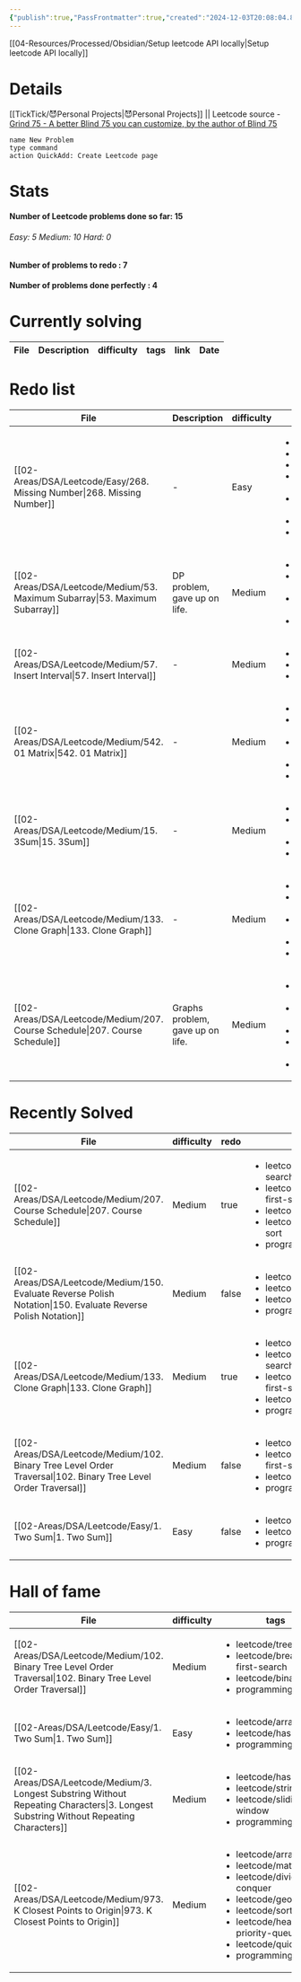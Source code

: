 ```yaml
---
{"publish":true,"PassFrontmatter":true,"created":"2024-12-03T20:08:04.895+05:30","updated":"2024-12-29T20:14:13.287+05:30"}
---
```


[[04-Resources/Processed/Obsidian/Setup leetcode API locally\|Setup leetcode API locally]]
# Details 
[[TickTick/😈Personal Projects\|😈Personal Projects]]  || Leetcode source - [Grind 75 - A better Blind 75 you can customize, by the author of Blind 75](https://www.techinterviewhandbook.org/grind75/?hours=5&weeks=26)

```button
name New Problem
type command
action QuickAdd: Create Leetcode page
```
# Stats
<p><span><h4 data-heading="Number of Leetcode problems done so far: 15" dir="auto">Number of Leetcode problems done so far: 15</h4></span></p><p><span><h6 data-heading="Easy: 5   Medium: 10   Hard: 0" dir="auto">Easy: 5   Medium: 10   Hard: 0</h6></span></p><p><span><h4 data-heading="Number of problems to redo : 7" dir="auto">Number of problems to redo : 7</h4></span></p><p><span><h4 data-heading="Number of problems done perfectly : 4" dir="auto">Number of problems done perfectly : 4</h4></span></p>

# Currently solving
| File | Description | difficulty | tags | link | Date |
| ---- | ----------- | ---------- | ---- | ---- | ---- |


# Redo list 
| File                                                                           | Description                      | difficulty | tags                                                                                                                                                                                                      | link                                           | Date                         |
| ------------------------------------------------------------------------------ | -------------------------------- | ---------- | --------------------------------------------------------------------------------------------------------------------------------------------------------------------------------------------------------- | ---------------------------------------------- | ---------------------------- |
| [[02-Areas/DSA/Leetcode/Easy/268. Missing Number\|268. Missing Number]]     | \-                               | Easy       | <ul><li>leetcode/array</li><li>leetcode/hash-table</li><li>leetcode/math</li><li>leetcode/binary-search</li><li>leetcode/bit-manipulation</li><li>leetcode/sorting</li><li>programming/practice</li></ul> | https://leetcode.com/problems/missing-number   | 8:31 PM - December 04, 2024  |
| [[02-Areas/DSA/Leetcode/Medium/53. Maximum Subarray\|53. Maximum Subarray]] | DP problem, gave up on life.     | Medium     | <ul><li>leetcode/array</li><li>leetcode/divide-and-conquer</li><li>leetcode/dynamic-programming</li><li>programming/practice</li></ul>                                                                    | https://leetcode.com/problems/maximum-subarray | 8:51 PM - December 04, 2024  |
| [[02-Areas/DSA/Leetcode/Medium/57. Insert Interval\|57. Insert Interval]]   | \-                               | Medium     | <ul><li>leetcode/array</li><li>programming/practice</li><li>leetcode/interval</li></ul>                                                                                                                   | https://leetcode.com/problems/insert-interval  | 8:03 PM - December 05, 2024  |
| [[02-Areas/DSA/Leetcode/Medium/542. 01 Matrix\|542. 01 Matrix]]             | \-                               | Medium     | <ul><li>leetcode/array</li><li>leetcode/dynamic-programming</li><li>leetcode/breadth-first-search</li><li>leetcode/matrix</li><li>programming/practice</li></ul>                                          | https://leetcode.com/problems/01-matrix        | 7:48 AM - December 12, 2024  |
| [[02-Areas/DSA/Leetcode/Medium/15. 3Sum\|15. 3Sum]]                         | \-                               | Medium     | <ul><li>leetcode/array</li><li>leetcode/two-pointers</li><li>leetcode/sorting</li><li>programming/practice</li></ul>                                                                                      | https://leetcode.com/problems/3sum             | 11:37 PM - December 18, 2024 |
| [[02-Areas/DSA/Leetcode/Medium/133. Clone Graph\|133. Clone Graph]]         | \-                               | Medium     | <ul><li>leetcode/hash-table</li><li>leetcode/depth-first-search</li><li>leetcode/breadth-first-search</li><li>leetcode/graph</li><li>programming/practice</li></ul>                                       | https://leetcode.com/problems/clone-graph      | 8:49 PM - December 20, 2024  |
| [[02-Areas/DSA/Leetcode/Medium/207. Course Schedule\|207. Course Schedule]] | Graphs problem, gave up on life. | Medium     | <ul><li>leetcode/depth-first-search</li><li>leetcode/breadth-first-search</li><li>leetcode/graph</li><li>leetcode/topological-sort</li><li>programming/practice</li></ul>                                 | https://leetcode.com/problems/course-schedule  | 9:30 AM - December 21, 2024  |


# Recently Solved
| File                                                                                                               | difficulty | redo  | tags                                                                                                                                                                      | file.ctime                  |
| ------------------------------------------------------------------------------------------------------------------ | ---------- | ----- | ------------------------------------------------------------------------------------------------------------------------------------------------------------------------- | --------------------------- |
| [[02-Areas/DSA/Leetcode/Medium/207. Course Schedule\|207. Course Schedule]]                                     | Medium     | true  | <ul><li>leetcode/depth-first-search</li><li>leetcode/breadth-first-search</li><li>leetcode/graph</li><li>leetcode/topological-sort</li><li>programming/practice</li></ul> | 9:30 AM - December 21, 2024 |
| [[02-Areas/DSA/Leetcode/Medium/150. Evaluate Reverse Polish Notation\|150. Evaluate Reverse Polish Notation]]   | Medium     | false | <ul><li>leetcode/array</li><li>leetcode/math</li><li>leetcode/stack</li><li>programming/practice</li></ul>                                                                | 9:35 PM - December 20, 2024 |
| [[02-Areas/DSA/Leetcode/Medium/133. Clone Graph\|133. Clone Graph]]                                             | Medium     | true  | <ul><li>leetcode/hash-table</li><li>leetcode/depth-first-search</li><li>leetcode/breadth-first-search</li><li>leetcode/graph</li><li>programming/practice</li></ul>       | 8:49 PM - December 20, 2024 |
| [[02-Areas/DSA/Leetcode/Medium/102. Binary Tree Level Order Traversal\|102. Binary Tree Level Order Traversal]] | Medium     | false | <ul><li>leetcode/tree</li><li>leetcode/breadth-first-search</li><li>leetcode/binary-tree</li><li>programming/practice</li></ul>                                           | 8:40 PM - December 20, 2024 |
| [[02-Areas/DSA/Leetcode/Easy/1. Two Sum\|1. Two Sum]]                                                           | Easy       | false | <ul><li>leetcode/array</li><li>leetcode/hash-table</li><li>programming/practice</li></ul>                                                                                 | 8:58 AM - December 19, 2024 |


# Hall of fame
| File                                                                                                                                     | difficulty | tags                                                                                                                                                                                                                                         | link                                                                         |
| ---------------------------------------------------------------------------------------------------------------------------------------- | ---------- | -------------------------------------------------------------------------------------------------------------------------------------------------------------------------------------------------------------------------------------------- | ---------------------------------------------------------------------------- |
| [[02-Areas/DSA/Leetcode/Medium/102. Binary Tree Level Order Traversal\|102. Binary Tree Level Order Traversal]]                       | Medium     | <ul><li>leetcode/tree</li><li>leetcode/breadth-first-search</li><li>leetcode/binary-tree</li><li>programming/practice</li></ul>                                                                                                              | https://leetcode.com/problems/binary-tree-level-order-traversal              |
| [[02-Areas/DSA/Leetcode/Easy/1. Two Sum\|1. Two Sum]]                                                                                 | Easy       | <ul><li>leetcode/array</li><li>leetcode/hash-table</li><li>programming/practice</li></ul>                                                                                                                                                    | https://leetcode.com/problems/two-sum                                        |
| [[02-Areas/DSA/Leetcode/Medium/3. Longest Substring Without Repeating Characters\|3. Longest Substring Without Repeating Characters]] | Medium     | <ul><li>leetcode/hash-table</li><li>leetcode/string</li><li>leetcode/sliding-window</li><li>programming/practice</li></ul>                                                                                                                   | https://leetcode.com/problems/longest-substring-without-repeating-characters |
| [[02-Areas/DSA/Leetcode/Medium/973. K Closest Points to Origin\|973. K Closest Points to Origin]]                                     | Medium     | <ul><li>leetcode/array</li><li>leetcode/math</li><li>leetcode/divide-and-conquer</li><li>leetcode/geometry</li><li>leetcode/sorting</li><li>leetcode/heap-priority-queue</li><li>leetcode/quickselect</li><li>programming/practice</li></ul> | https://leetcode.com/problems/k-closest-points-to-origin                     |

